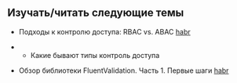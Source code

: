 ## Изучать/читать следующие темы
- Подходы к контролю доступа: RBAC vs. ABAC [habr](https://habr.com/ru/companies/custis/articles/248649/)
- - Какие бывают типы контроль доступа

- Обзор библиотеки FluentValidation. Часть 1. Первые шаги [habr](https://habr.com/ru/articles/798877/)